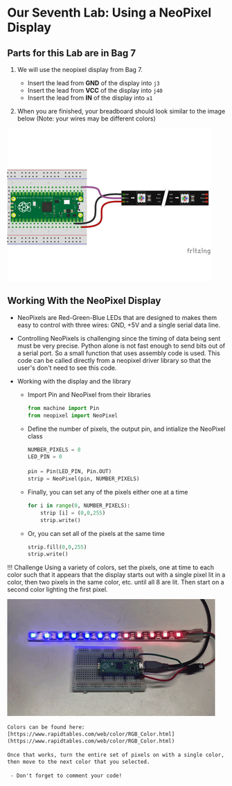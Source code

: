 # Our Seventh Lab: Using a NeoPixel Display 

## Parts for this Lab are in Bag **7**

1. We will use the neopixel display from Bag 7.

    - Insert the lead from **GND** of the display into ```j3```
    - Insert the lead from **VCC** of the display into ```j40```
    - Insert the lead from **IN** of the display into ```a1```

1. When you are finished, your breadboard should look similar to the image below (Note: your wires may be different colors)

![Lab 7](./img/lab7.png)

## Working With the NeoPixel Display

- NeoPixels are Red-Green-Blue LEDs that are designed to makes them easy to control with three wires: GND, +5V and a single serial data line.

- Controlling NeoPixels is challenging since the timing of data being sent must be very precise. Python alone is not fast enough to send bits out of a serial port. So a small function that uses assembly code is used. This code can be called directly from a neopixel driver library so that the user's don't need to see this code.

- Working with the display and the library
    - Import Pin and NeoPixel from their libraries
        ```python
        from machine import Pin
        from neopixel import NeoPixel
        ```
    - Define the number of pixels, the output pin, and intialize the NeoPixel class
        ```python
        NUMBER_PIXELS = 8
        LED_PIN = 0

        pin = Pin(LED_PIN, Pin.OUT) 
        strip = NeoPixel(pin, NUMBER_PIXELS)
        ```
    - Finally, you can set any of the pixels either one at a time
        ```python
        for i in range(0, NUMBER_PIXELS): 
	        strip [i] = (0,0,255) 
	        strip.write()
        ```
    - Or, you can set all of the pixels at the same time
        ```python
        strip.fill(0,0,255) 
	    strip.write()
        ```

!!! Challenge
    Using a variety of colors, set the pixels, one at time to each color such that it appears that the display starts out with a single pixel lit in a color, then two pixels in the same color, etc. until all 8 are lit.  Then start on a second color lighting the first pixel.

   ![NeoPixel Display](./img/NeoPixel.gif) 

    Colors can be found here: [https://www.rapidtables.com/web/color/RGB_Color.html](https://www.rapidtables.com/web/color/RGB_Color.html)

    Once that works, turn the entire set of pixels on with a single color, then move to the next color that you selected.

     - Don't forget to comment your code!
     
